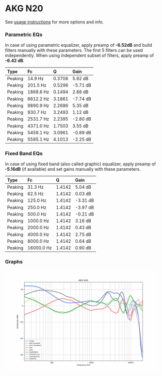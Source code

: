 # AKG N20
See [usage instructions](https://github.com/jaakkopasanen/AutoEq#usage) for more options and info.

### Parametric EQs
In case of using parametric equalizer, apply preamp of **-6.52dB** and build filters manually
with these parameters. The first 5 filters can be used independently.
When using independent subset of filters, apply preamp of **-6.42 dB**.

| Type    | Fc        |      Q | Gain     |
|:--------|:----------|:-------|:---------|
| Peaking | 14.9 Hz   | 0.3706 | 5.92 dB  |
| Peaking | 201.5 Hz  | 0.5296 | -5.71 dB |
| Peaking | 1868.6 Hz | 0.1494 | 2.88 dB  |
| Peaking | 6612.2 Hz | 3.1861 | -7.74 dB |
| Peaking | 9890.9 Hz | 2.2686 | 5.35 dB  |
| Peaking | 930.7 Hz  | 3.2493 | 1.12 dB  |
| Peaking | 2531.7 Hz | 2.2395 | -2.80 dB |
| Peaking | 4371.0 Hz | 1.7503 | 3.55 dB  |
| Peaking | 5459.1 Hz | 3.0961 | -0.89 dB |
| Peaking | 5585.1 Hz | 4.1013 | -2.25 dB |

### Fixed Band EQs
In case of using fixed band (also called graphic) equalizer, apply preamp of **-5.16dB**
(if available) and set gains manually with these parameters.

| Type    | Fc         |      Q | Gain     |
|:--------|:-----------|:-------|:---------|
| Peaking | 31.3 Hz    | 1.4142 | 5.04 dB  |
| Peaking | 62.5 Hz    | 1.4142 | 0.03 dB  |
| Peaking | 125.0 Hz   | 1.4142 | -3.31 dB |
| Peaking | 250.0 Hz   | 1.4142 | -3.97 dB |
| Peaking | 500.0 Hz   | 1.4142 | -0.21 dB |
| Peaking | 1000.0 Hz  | 1.4142 | 3.16 dB  |
| Peaking | 2000.0 Hz  | 1.4142 | 0.43 dB  |
| Peaking | 4000.0 Hz  | 1.4142 | 2.75 dB  |
| Peaking | 8000.0 Hz  | 1.4142 | 0.64 dB  |
| Peaking | 16000.0 Hz | 1.4142 | 0.90 dB  |

### Graphs
![](./AKG%20N20.png)